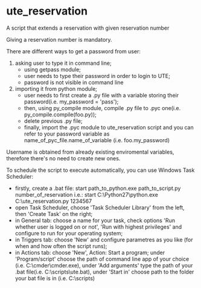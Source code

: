# ute_reservation

A script that extends a reservation with given reservation number

Giving a reservation number is mandatory.

There are different ways to get a password from user:
1. asking user to type it in command line; 
    - using getpass module; 
    - user needs to type their password in order to login to UTE;
    - password is not visible in command line
2. importing it from python module;
    - user needs to first create a .py file with a variable storing their password(i.e. my_password = 'pass');
    - then, using py_compile module, compile .py file to .pyc one(i.e. py_compile.compile(foo.py));
    - delete previous .py file;
    - finally, import the .pyc module to ute_reservation script and you can refer to your password variable as name_of_pyc_file.name_of_variable
      (i.e. foo.my_password)

Username is obtained from already existing enviromental variables, therefore there's no need to create new ones.

To schedule the script to execute automatically, you can use Windows Task Scheduler:
- firstly, create a .bat file: 
      start path_to_python.exe path_to_script.py number_of_reservation
      i.e.:
      start C:\Python27\python.exe C:\ute_reservation.py 1234567
- open Task Scheduler, choose 'Task Scheduler Library' from the left, then 'Create Task' on the right;
- in General tab: choose a name for your task, check options 'Run whether user is logged on or not', 'Run with highest privileges' 
  and configure to run for your operating system;
- in Triggers tab: choose 'New' and configure parametres as you like (for when and how often the script runs);
- in Actions tab: choose 'New', Action: Start a program; under 'Program/script' choose the path of command line app of your choice 
  (i.e. C:\cmder\cmder.exe), under 'Add arguments' type the path of your .bat file(i.e. C:\scripts\ute.bat), under 'Start in' choose path 
  to the folder your bat file is in (i.e. C:\scripts) 
  
  


